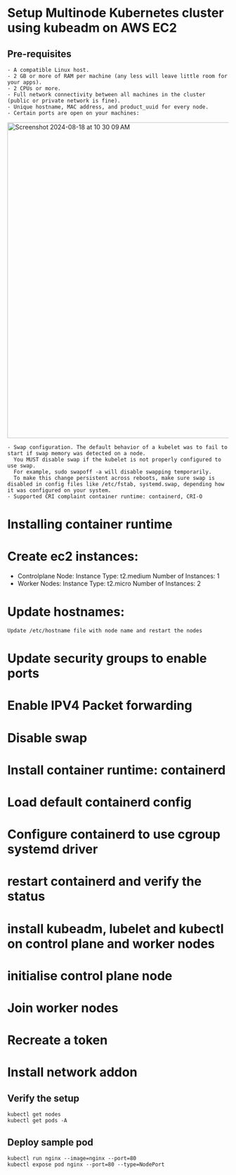 # Setup Multinode Kubernetes cluster using kubeadm on AWS EC2 

## Pre-requisites
```
- A compatible Linux host.
- 2 GB or more of RAM per machine (any less will leave little room for your apps).
- 2 CPUs or more.
- Full network connectivity between all machines in the cluster (public or private network is fine).
- Unique hostname, MAC address, and product_uuid for every node.
- Certain ports are open on your machines:
  ```
<img width="718" alt="Screenshot 2024-08-18 at 10 30 09 AM" src="https://github.com/user-attachments/assets/618df8a7-b70f-49d1-9130-508644321b4b">

```
- Swap configuration. The default behavior of a kubelet was to fail to start if swap memory was detected on a node.
  You MUST disable swap if the kubelet is not properly configured to use swap.
  For example, sudo swapoff -a will disable swapping temporarily.
  To make this change persistent across reboots, make sure swap is disabled in config files like /etc/fstab, systemd.swap, depending how it was configured on your system.
- Supported CRI complaint container runtime: containerd, CRI-O
```


# Installing container runtime


# Create ec2 instances: 
- Controlplane Node: 
    Instance Type: t2.medium
    Number of Instances: 1
- Worker Nodes:
    Instance Type: t2.micro
    Number of Instances: 2


# Update hostnames:
```
Update /etc/hostname file with node name and restart the nodes
```

# Update security groups to enable ports

# Enable IPV4 Packet forwarding

# Disable swap

# Install container runtime: containerd

# Load default containerd config 

# Configure containerd to use cgroup systemd driver

# restart containerd and verify the status

# install kubeadm, lubelet and kubectl on control plane and worker nodes

# initialise control plane node

# Join worker nodes

# Recreate a token

# Install network addon


## Verify the setup
```
kubectl get nodes
kubectl get pods -A
```

## Deploy sample pod
```
kubectl run nginx --image=nginx --port=80 
kubectl expose pod nginx --port=80 --type=NodePort
```
